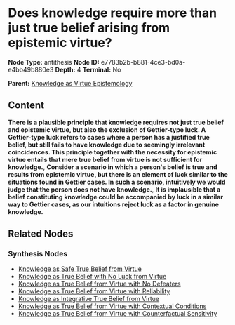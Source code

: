 # Does knowledge require more than just true belief arising from epistemic virtue?

**Node Type:** antithesis
**Node ID:** e7783b2b-b881-4ce3-bd0a-e4bb49b880e3
**Depth:** 4
**Terminal:** No

**Parent:** [Knowledge as Virtue Epistemology](knowledge-as-virtue-epistemology-synthesis-36361a5d-f349-48bb-9a37-783f0713704b.md)

## Content

**There is a plausible principle that knowledge requires not just true belief and epistemic virtue, but also the exclusion of Gettier-type luck. A Gettier-type luck refers to cases where a person has a justified true belief, but still fails to have knowledge due to seemingly irrelevant coincidences. This principle together with the necessity for epistemic virtue entails that mere true belief from virtue is not sufficient for knowledge.**, **Consider a scenario in which a person's belief is true and results from epistemic virtue, but there is an element of luck similar to the situations found in Gettier cases. In such a scenario, intuitively we would judge that the person does not have knowledge.**, **It is implausible that a belief constituting knowledge could be accompanied by luck in a similar way to Gettier cases, as our intuitions reject luck as a factor in genuine knowledge.**

## Related Nodes

### Synthesis Nodes

- [Knowledge as Safe True Belief from Virtue](knowledge-as-safe-true-belief-from-virtue-synthesis-ca95156f-e0c5-4dc6-be2c-4e34ee7b9934.md)
- [Knowledge as True Belief with No Luck from Virtue](knowledge-as-true-belief-with-no-luck-from-virtue-synthesis-d8afffe2-05bf-47ee-845b-8fb0b6c0435a.md)
- [Knowledge as True Belief from Virtue with No Defeaters](knowledge-as-true-belief-from-virtue-with-no-defeaters-synthesis-877bb0c1-52ca-41bb-a3bb-395b1d048bea.md)
- [Knowledge as True Belief from Virtue with Reliability](knowledge-as-true-belief-from-virtue-with-reliability-synthesis-47243db5-8f6f-4218-bebd-79688201f77d.md)
- [Knowledge as Integrative True Belief from Virtue](knowledge-as-integrative-true-belief-from-virtue-synthesis-0085a71e-1962-426a-b791-550154452604.md)
- [Knowledge as True Belief from Virtue with Contextual Conditions](knowledge-as-true-belief-from-virtue-with-contextual-conditions-synthesis-d08eb50e-fe3f-4b14-9c07-03b851459ec7.md)
- [Knowledge as True Belief from Virtue with Counterfactual Sensitivity](knowledge-as-true-belief-from-virtue-with-counterfactual-sensitivity-synthesis-fce11fc8-c201-49aa-a4cf-390616340d09.md)
